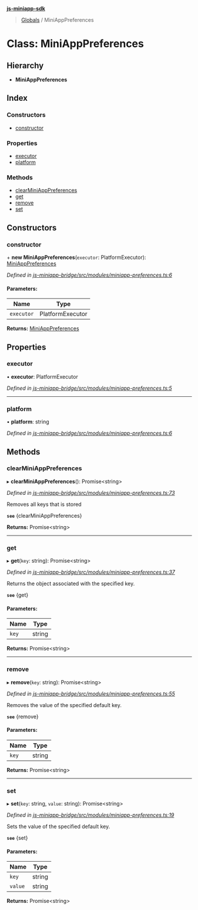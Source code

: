 **[js-miniapp-sdk](../README.md)**

> [Globals](../README.md) / MiniAppPreferences

# Class: MiniAppPreferences

## Hierarchy

* **MiniAppPreferences**

## Index

### Constructors

* [constructor](miniapppreferences.md#constructor)

### Properties

* [executor](miniapppreferences.md#executor)
* [platform](miniapppreferences.md#platform)

### Methods

* [clearMiniAppPreferences](miniapppreferences.md#clearminiapppreferences)
* [get](miniapppreferences.md#get)
* [remove](miniapppreferences.md#remove)
* [set](miniapppreferences.md#set)

## Constructors

### constructor

\+ **new MiniAppPreferences**(`executor`: PlatformExecutor): [MiniAppPreferences](miniapppreferences.md)

*Defined in [js-miniapp-bridge/src/modules/miniapp-preferences.ts:6](https://github.com/rakutentech/js-miniapp/blob/00ebd5b/js-miniapp-bridge/src/modules/miniapp-preferences.ts#L6)*

#### Parameters:

Name | Type |
------ | ------ |
`executor` | PlatformExecutor |

**Returns:** [MiniAppPreferences](miniapppreferences.md)

## Properties

### executor

•  **executor**: PlatformExecutor

*Defined in [js-miniapp-bridge/src/modules/miniapp-preferences.ts:5](https://github.com/rakutentech/js-miniapp/blob/00ebd5b/js-miniapp-bridge/src/modules/miniapp-preferences.ts#L5)*

___

### platform

•  **platform**: string

*Defined in [js-miniapp-bridge/src/modules/miniapp-preferences.ts:6](https://github.com/rakutentech/js-miniapp/blob/00ebd5b/js-miniapp-bridge/src/modules/miniapp-preferences.ts#L6)*

## Methods

### clearMiniAppPreferences

▸ **clearMiniAppPreferences**(): Promise\<string>

*Defined in [js-miniapp-bridge/src/modules/miniapp-preferences.ts:73](https://github.com/rakutentech/js-miniapp/blob/00ebd5b/js-miniapp-bridge/src/modules/miniapp-preferences.ts#L73)*

Removes all keys that is stored

**`see`** {clearMiniAppPreferences}

**Returns:** Promise\<string>

___

### get

▸ **get**(`key`: string): Promise\<string>

*Defined in [js-miniapp-bridge/src/modules/miniapp-preferences.ts:37](https://github.com/rakutentech/js-miniapp/blob/00ebd5b/js-miniapp-bridge/src/modules/miniapp-preferences.ts#L37)*

Returns the object associated with the specified key.

**`see`** {get}

#### Parameters:

Name | Type |
------ | ------ |
`key` | string |

**Returns:** Promise\<string>

___

### remove

▸ **remove**(`key`: string): Promise\<string>

*Defined in [js-miniapp-bridge/src/modules/miniapp-preferences.ts:55](https://github.com/rakutentech/js-miniapp/blob/00ebd5b/js-miniapp-bridge/src/modules/miniapp-preferences.ts#L55)*

Removes the value of the specified default key.

**`see`** {remove}

#### Parameters:

Name | Type |
------ | ------ |
`key` | string |

**Returns:** Promise\<string>

___

### set

▸ **set**(`key`: string, `value`: string): Promise\<string>

*Defined in [js-miniapp-bridge/src/modules/miniapp-preferences.ts:19](https://github.com/rakutentech/js-miniapp/blob/00ebd5b/js-miniapp-bridge/src/modules/miniapp-preferences.ts#L19)*

Sets the value of the specified default key.

**`see`** {set}

#### Parameters:

Name | Type |
------ | ------ |
`key` | string |
`value` | string |

**Returns:** Promise\<string>

